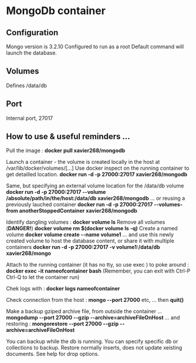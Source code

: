 # MongoDb container
## Configuration

Mongo version is 3.2.10
Configured to run as a root
Default command will launch the database.

## Volumes

Defines  /data/db

## Port

Internal port, 27017

## How to use & useful reminders ...

Pull the image :
**docker pull xavier268/mongodb**

Launch a container - the volume is created locally in the host at /var/lib/docker/volumes/[...]
Use docker inspect on the running container to get detailled location.
**docker run -d -p 27000:27017 xavier268/mongodb**

Same, but specifying an external volume location for the /data/db volume
**docker run -d -p 27000:27017 --volume /absolute/path/in/the/host:/data/db  xavier268/mongodb**
... or reusing a previously lauched container
**docker run -d -p 27000:27017 --volumes-from anotherStoppedContainer xavier268/mongodb**

Identify dangling volumes :
**docker volume ls**
Remove all volumes (**DANGER!**)
**docker volume rm $(docker volume ls -q)**
Create a named volume
**docker volume create --name volume1**
... and use this newly created volume to host the database content, or share it with multiple containers
**docker run -d -p 27000:27017 -v volume1:/data/db xavier268/mongo**


Attach to the running container (it has no tty, so use exec ) to poke around :
**docker exec -it nameofcontainer bash**
(Remember, you can exit with Ctrl-P Ctrl-Q to let the container run)

Chek logs with :
**docker logs nameofcontainer**

Check connection from the host :
**mongo --port 27000** etc, ... then **quit()**

Make a backup gziped archive file, from outside the container ...
**mongodump --port 27000 --gzip --archive=archiveFileOnHost**
... and restoring :
**mongorestore --port 27000 --gzip --archive=archiveFileOnHost**

You can backup while the db is running. You can specify specific db or collections to backup.
Restore normally inserts, does not update xeisting documents. See help for drop options.







